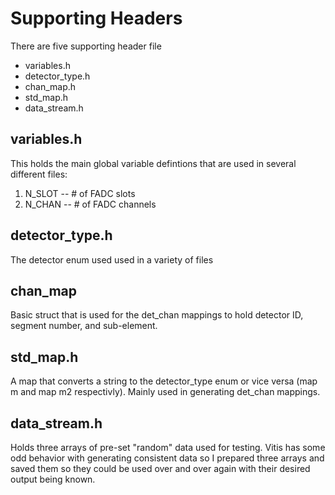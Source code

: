 # Supporting Headers
There are five supporting header file
* variables.h
* detector_type.h
* chan_map.h
* std_map.h
* data_stream.h

## variables.h
This holds the main global variable defintions that are used in several different files:
1. N_SLOT -- # of FADC slots
2. N_CHAN -- # of FADC channels

## detector_type.h
The detector enum used used in a variety of files

## chan_map
Basic struct that is used for the det_chan mappings to hold detector ID, segment number, and sub-element. 

## std_map.h
A map that converts a string to the detector_type enum or vice versa (map m and map m2 respectivly). Mainly used in generating det_chan mappings. 

## data_stream.h
Holds three arrays of pre-set "random" data used for testing. Vitis has some odd behavior with generating consistent data so I prepared three arrays and saved them so they could be used over and over again with their desired output being known. 